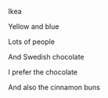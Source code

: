 Ikea

Yellow and blue

Lots of people

And Swedish chocolate

I prefer the chocolate

And also the cinnamon buns
